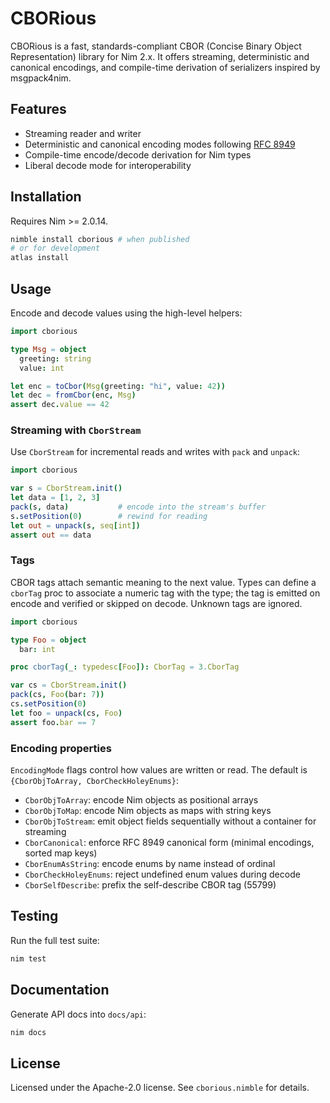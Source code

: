 # CBORious

CBORious is a fast, standards-compliant CBOR (Concise Binary Object Representation) library for Nim 2.x. It offers streaming, deterministic and canonical encodings, and compile-time derivation of serializers inspired by msgpack4nim.

## Features
- Streaming reader and writer
- Deterministic and canonical encoding modes following [RFC 8949](docs/rfc8949.md)
- Compile-time encode/decode derivation for Nim types
- Liberal decode mode for interoperability

## Installation
Requires Nim >= 2.0.14.

```bash
nimble install cborious # when published
# or for development
atlas install
```

## Usage
Encode and decode values using the high-level helpers:

```nim
import cborious

type Msg = object
  greeting: string
  value: int

let enc = toCbor(Msg(greeting: "hi", value: 42))
let dec = fromCbor(enc, Msg)
assert dec.value == 42
```

### Streaming with `CborStream`

Use `CborStream` for incremental reads and writes with `pack` and `unpack`:

```nim
import cborious

var s = CborStream.init()
let data = [1, 2, 3]
pack(s, data)           # encode into the stream's buffer
s.setPosition(0)        # rewind for reading
let out = unpack(s, seq[int])
assert out == data
```

### Tags

CBOR tags attach semantic meaning to the next value. Types can define a
`cborTag` proc to associate a numeric tag with the type; the tag is emitted on
encode and verified or skipped on decode. Unknown tags are ignored.

```nim
import cborious

type Foo = object
  bar: int

proc cborTag(_: typedesc[Foo]): CborTag = 3.CborTag

var cs = CborStream.init()
pack(cs, Foo(bar: 7))
cs.setPosition(0)
let foo = unpack(cs, Foo)
assert foo.bar == 7
```

### Encoding properties

`EncodingMode` flags control how values are written or read. The default is
`{CborObjToArray, CborCheckHoleyEnums}`:

- `CborObjToArray`: encode Nim objects as positional arrays
- `CborObjToMap`: encode Nim objects as maps with string keys
- `CborObjToStream`: emit object fields sequentially without a container for streaming
- `CborCanonical`: enforce RFC 8949 canonical form (minimal encodings, sorted map keys)
- `CborEnumAsString`: encode enums by name instead of ordinal
- `CborCheckHoleyEnums`: reject undefined enum values during decode
- `CborSelfDescribe`: prefix the self-describe CBOR tag (55799)

## Testing
Run the full test suite:

```bash
nim test
```

## Documentation
Generate API docs into `docs/api`:

```bash
nim docs
```

## License
Licensed under the Apache-2.0 license. See `cborious.nimble` for details.

